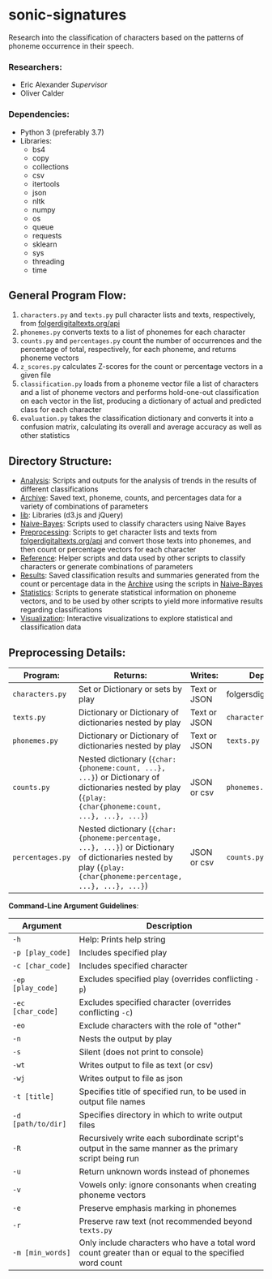 # sonic-signatures
Research into the classification of characters based on the patterns of phoneme occurrence in their speech. 

### Researchers:
- Eric Alexander _Supervisor_
- Oliver Calder

### Dependencies:
- Python 3 (preferably 3.7)
- Libraries:
  - bs4
  - copy
  - collections
  - csv
  - itertools
  - json
  - nltk
  - numpy
  - os
  - queue
  - requests
  - sklearn
  - sys
  - threading
  - time

## General Program Flow:
1. `characters.py` and `texts.py` pull character lists and texts, respectively, from [folgerdigitaltexts.org/api](https://www.folgerdigitaltexts.org/api/)
2. `phonemes.py` converts texts to a list of phonemes for each character
3. `counts.py` and `percentages.py` count the number of occurrences and the percentage of total, respectively, for each phoneme, and returns phoneme vectors
4. `z_scores.py` calculates Z-scores for the count or percentage vectors in a given file
5. `classification.py` loads from a phoneme vector file a list of characters and a list of phoneme vectors and performs hold-one-out classification on each vector in the list, producing a dictionary of actual and predicted class for each character
6. `evaluation.py` takes the classification dictionary and converts it into a confusion matrix, calculating its overall and average accuracy as well as other statistics

## Directory Structure:
- [Analysis](https://hithub.com/olivercalder/sonic-signatures/tree/master/Analysis): Scripts and outputs for the analysis of trends in the results of different classifications
- [Archive](https://github.com/olivercalder/sonic-signatures/tree/master/Archive): Saved text, phoneme, counts, and percentages data for a variety of combinations of parameters
- [lib](https://github.com/olivercalder/sonic-signatures/tree/master/lib): Libraries (d3.js and jQuery)
- [Naive-Bayes](https://github.com/olivercalder/sonic-signatures/tree/master/Naive-Bayes): Scripts used to classify characters using Naive Bayes
- [Preprocessing](https://github.com/olivercalder/sonic-signatures/tree/master/Preprocessing): Scripts to get character lists and texts from [folgerdigitaltexts.org/api](https://www.folgerdigitaltexts.org/api/) and convert those texts into phonemes, and then count or percentage vectors for each character
- [Reference](https://hitgub.com/olivercalder/sonic-signatures/tree/master/Reference): Helper scripts and data used by other scripts to classify characters or generate combinations of parameters
- [Results](https://github.com/olivercalder/sonic-signatures/tree/master/Results): Saved classification results and summaries generated from the count or percentage data in the [Archive](https://github.com/olivercalder/sonic-signatures/tree/master/Archive) using the scripts in [Naive-Bayes](https://github.com/olivercalder/sonic-signatures/tree/master/Naive-Bayes)
- [Statistics](https://github.com/olivercalder/sonic-signatures/tree/master/Statistics): Scripts to generate statistical information on phoneme vectors, and to be used by other scripts to yield more informative results regarding classifications
- [Visualization](https://github.com/olivercalder/sonic-signatures/tree/master/Visualization): Interactive visualizations to explore statistical and classification data

## Preprocessing Details:
| Program: | Returns: | Writes: | Depends: |
|----------|----------|---------|----------|
| `characters.py` | Set or Dictionary or sets by play | Text or JSON | folgersdigitaltexts.org |
| `texts.py` | Dictionary or Dictionary of dictionaries nested by play | Text or JSON | `characters.py` |
| `phonemes.py` | Dictionary or Dictionary of dictionaries nested by play | Text or JSON | `texts.py` |
| `counts.py` | Nested dictionary (`{char:{phoneme:count, ...}, ...}`) or Dictionary of dictionaries nested by play (`{play:{char{phoneme:count, ...}, ...}, ...}`) | JSON or csv | `phonemes.py` |
| `percentages.py` | Nested dictionary (`{char:{phoneme:percentage, ...}, ...}`) or Dictionary of dictionaries nested by play (`{play:{char{phoneme:percentage, ...}, ...}, ...}`) | JSON or csv | `counts.py` |

__Command-Line Argument Guidelines__:

| Argument           | Description                                                                                           |
|--------------------|-------------------------------------------------------------------------------------------------------|
| `-h`               | Help: Prints help string                                                                              |
| `-p [play_code]`   | Includes specified play                                                                               |
| `-c [char_code]`   | Includes specified character                                                                          |
| `-ep [play_code]`  | Excludes specified play (overrides conflicting `-p`)                                                  |
| `-ec [char_code]`  | Excludes specified character (overrides conflicting `-c`)                                             |
| `-eo`              | Exclude characters with the role of "other"                                                           |
| `-n`               | Nests the output by play                                                                              |
| `-s`               | Silent (does not print to console)                                                                    |
| `-wt`              | Writes output to file as text (or csv)                                                                |
| `-wj`              | Writes output to file as json                                                                         |
| `-t [title]`       | Specifies title of specified run, to be used in output file names                                     |
| `-d [path/to/dir]` | Specifies directory in which to write output files                                                    |
| `-R`               | Recursively write each subordinate script's output in the same manner as the primary script being run |
| `-u`               | Return unknown words instead of phonemes                                                              |
| `-v`               | Vowels only: ignore consonants when creating phoneme vectors                                          |
| `-e`               | Preserve emphasis marking in phonemes                                                                 |
| `-r`               | Preserve raw text (not recommended beyond `texts.py`                                                  |
| `-m [min_words]`   | Only include characters who have a total word count greater than or equal to the specified word count |
